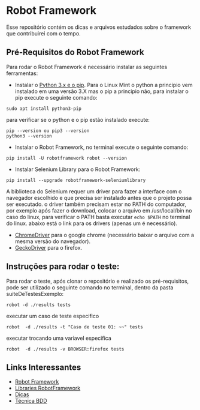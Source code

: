 # Robot Framework
Esse repositório contém os dicas e arquivos estudados sobre o framework que contribuirei com o tempo.

## Pré-Requisitos do Robot Framework
Para rodar o Robot Framework é necessário instalar as seguintes ferramentas:

- Instalar o [Python 3.x e o pip](https://www.python.org/downloads/).
Para o Linux Mint o python a principio vem instalado em uma versão 3.X mas o pip a principio não, para instalar o pip execute o seguinte comando:
```
sudo apt install python3-pip
```
para verificar se o python e o pip estão instalado execute:
```
pip --version ou pip3 --version
python3 --version

```
- Instalar o Robot Framework, no terminal execute o seguinte comando: 
```
pip install -U robotframework robot --version
```
- Instalar Selenium Library para o Robot Framework:
```
pip install --upgrade robotframework-seleniumlibrary
```
A biblioteca do Selenium requer um driver para fazer a interface com o navegador escolhido e que precisa ser instalado antes que o projeto possa ser executado. o driver também precisam estar no PATH do computador, por exemplo após fazer o download, colocar o arquivo em /usr/local/bin no caso do linux, para verificar o PATH basta executar ``` echo $PATH ``` no terminal do linux. abaixo está o link para os drivers (apenas um é necessário).
- [ChromeDriver](https://chromedriver.chromium.org/downloads) para o google chrome (necessário baixar o arquivo com a mesma versão do navegador).
- [GeckoDriver](https://github.com/mozilla/geckodriver/releases) para o firefox.

## Instruções para rodar o teste:
Para rodar o teste, após clonar o repositório e realizado os pré-requisitos, pode ser utilizado o seguinte comando no terminal, dentro da pasta suiteDeTestesExemplo:
```
robot -d ./results tests 
```
executar um caso de teste especifico

```
robot  -d ./results -t "Caso de teste 01: ~~" tests
```
executar trocando uma variavel especifica

```
robot  -d ./results -v BROWSER:firefox tests
```

## Links Interessantes
- [Robot Framework](https://robotframework.org/#libraries)
- [Libraries RobotFramework](https://robotframework.org/#libraries)
- [Dicas](http://robotizandotestes.blogspot.com/)
- [Técnica BDD](https://www.primecontrol.com.br/bdd-e-muito-mais-do-que-casos-de-testes/)

